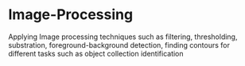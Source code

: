# Image-Processing
Applying Image processing techniques such as filtering, thresholding, substration, foreground-background detection, finding contours for different tasks such as object collection identification
